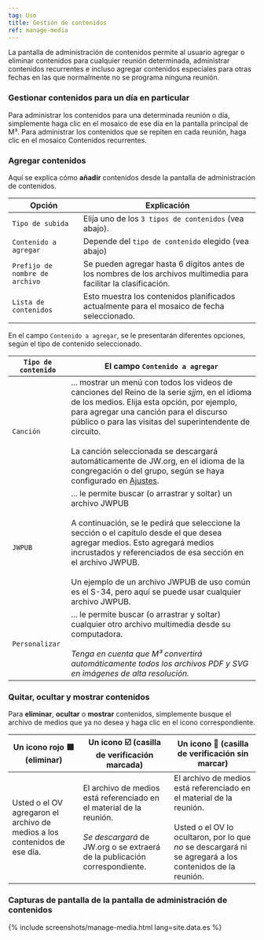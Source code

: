 ```yaml
---
tag: Uso
title: Gestión de contenidos
ref: manage-media
---
```


La pantalla de administración de contenidos permite al usuario agregar o eliminar contenidos para cualquier reunión determinada, administrar contenidos recurrentes e incluso agregar contenidos especiales para otras fechas en las que normalmente no se programa ninguna reunión.

### Gestionar contenidos para un día en particular

Para administrar los contenidos para una determinada reunión o día, simplemente haga clic en el mosaico de ese día en la pantalla principal de M³. Para administrar los contenidos que se repiten en cada reunión, haga clic en el mosaico Contenidos recurrentes.

### Agregar contenidos

Aquí se explica cómo **añadir** contenidos desde la pantalla de administración de contenidos.

Opción | Explicación
--- | ---
`Tipo de subida` | Elija uno de los `3 tipos de contenidos` (vea abajo).
`Contenido a agregar` | Depende del `tipo de contenido` elegido (vea abajo)
`Prefijo de nombre de archivo` | Se pueden agregar hasta 6 dígitos antes de los nombres de los archivos multimedia para facilitar la clasificación.
`Lista de contenidos` | Esto muestra los contenidos planificados actualmente para el mosaico de fecha seleccionado.

En el campo `Contenido a agregar`, se le presentarán diferentes opciones, según el tipo de contenido seleccionado.

`Tipo de contenido` | El campo `Contenido a agregar`
--- | ---
`Canción` | ... mostrar un menú con todos los videos de canciones del Reino de la serie *sjjm*, en el idioma de los medios. Elija esta opción, por ejemplo, para agregar una canción para el discurso público o para las visitas del superintendente de circuito. <br><br> La canción seleccionada se descargará automáticamente de JW.org, en el idioma de la congregación o del grupo, según se haya configurado en [Ajustes]({{page.lang}}/#configuration).
`JWPUB` | ... le permite buscar (o arrastrar y soltar) un archivo JWPUB <br><br> A continuación, se le pedirá que seleccione la sección o el capítulo desde el que desea agregar medios. Esto agregará medios incrustados y referenciados de esa sección en el archivo JWPUB. <br><br> Un ejemplo de un archivo JWPUB de uso común es el S-34, pero aquí se puede usar cualquier archivo JWPUB.
`Personalizar` | ... le permite buscar (o arrastrar y soltar) cualquier otro archivo multimedia desde su computadora. <br><br> *Tenga en cuenta que M³ convertirá automáticamente todos los archivos PDF y SVG en imágenes de alta resolución.*

### Quitar, ocultar y mostrar contenidos

Para **eliminar**, **ocultar** o **mostrar** contenidos, simplemente busque el archivo de medios que ya no desea y haga clic en el icono correspondiente.

Un icono rojo 🟥 (eliminar) | Un icono ☑️ (casilla de verificación marcada) | Un icono 🔲 (casilla de verificación sin marcar)
--- | --- | ---
Usted o el OV agregaron el archivo de medios a los contenidos de ese día. | El archivo de medios está referenciado en el material de la reunión. <br><br> *Se descargará* de JW.org o se extraerá de la publicación correspondiente. | El archivo de medios está referenciado en el material de la reunión. <br><br> Usted o el OV lo ocultaron, por lo que *no* se descargará ni se agregará a los contenidos de la reunión.

### Capturas de pantalla de la pantalla de administración de contenidos

{% include screenshots/manage-media.html lang=site.data.es %}
